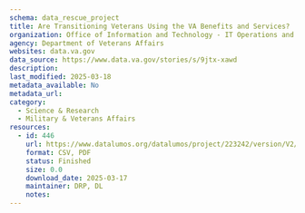 ```yaml
---
schema: data_rescue_project 
title: Are Transitioning Veterans Using the VA Benefits and Services?
organization: Office of Information and Technology - IT Operations and Services (ITOPS)
agency: Department of Veterans Affairs
websites: data.va.gov
data_source: https://www.data.va.gov/stories/s/9jtx-xawd
description: 
last_modified: 2025-03-18
metadata_available: No
metadata_url: 
category:
  - Science & Research 
  - Military & Veterans Affairs 
resources:
  - id: 446
    url: https://www.datalumos.org/datalumos/project/223242/version/V2/view
    format: CSV, PDF
    status: Finished
    size: 0.0
    download_date: 2025-03-17
    maintainer: DRP, DL
    notes: 
---
```

